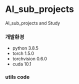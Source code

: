 # AI_sub_projects
AI_sub_projects and Study 

### 개발환경
- python 3.8.5
- torch 1.5.0
- torchvision 0.6.0
- cuda 10.1

### utils code 
